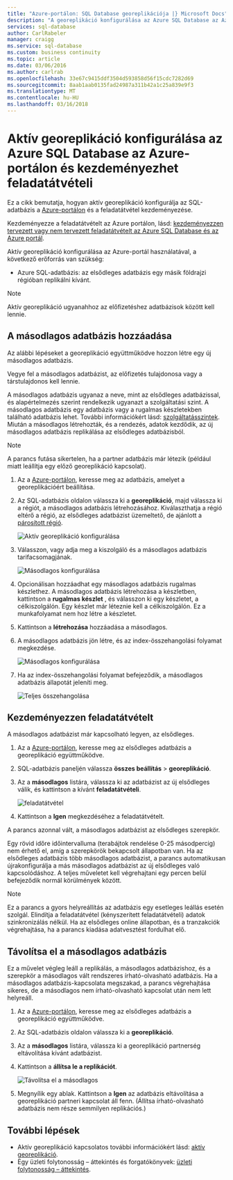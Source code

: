 ```yaml
---
title: "Azure-portálon: SQL Database georeplikációja |} Microsoft Docs"
description: "A georeplikáció konfigurálása az Azure SQL Database az Azure-portálon és kezdeményezhet feladatátvételi"
services: sql-database
author: CarlRabeler
manager: craigg
ms.service: sql-database
ms.custom: business continuity
ms.topic: article
ms.date: 03/06/2016
ms.author: carlrab
ms.openlocfilehash: 33e67c9415ddf3504d593858d56f15cdc7282d69
ms.sourcegitcommit: 8aab1aab0135fad24987a311b42a1c25a839e9f3
ms.translationtype: MT
ms.contentlocale: hu-HU
ms.lasthandoff: 03/16/2018
---
```

# <a name="configure-active-geo-replication-for-azure-sql-database-in-the-azure-portal-and-initiate-failover"></a>Aktív georeplikáció konfigurálása az Azure SQL Database az Azure-portálon és kezdeményezhet feladatátvételi

Ez a cikk bemutatja, hogyan aktív georeplikáció konfigurálja az SQL-adatbázis a [Azure-portálon](http://portal.azure.com) és a feladatátvétel kezdeményezése.

Kezdeményezze a feladatátvételt az Azure portálon, lásd: [kezdeményezzen tervezett vagy nem tervezett feladatátvételt az Azure SQL Database és az Azure portál](sql-database-geo-replication-portal.md).

Aktív georeplikáció konfigurálása az Azure-portál használatával, a következő erőforrás van szükség:

* Azure SQL-adatbázis: az elsődleges adatbázis egy másik földrajzi régióban replikálni kívánt.

> [!Note]
Aktív georeplikáció ugyanahhoz az előfizetéshez adatbázisok között kell lennie.

## <a name="add-a-secondary-database"></a>A másodlagos adatbázis hozzáadása
Az alábbi lépéseket a georeplikáció együttműködve hozzon létre egy új másodlagos adatbázis.  

Vegye fel a másodlagos adatbázist, az előfizetés tulajdonosa vagy a társtulajdonos kell lennie.

A másodlagos adatbázis ugyanaz a neve, mint az elsődleges adatbázissal, és alapértelmezés szerint rendelkezik ugyanazt a szolgáltatási szint. A másodlagos adatbázis egy adatbázis vagy a rugalmas készletekben található adatbázis lehet. További információkért lásd: [szolgáltatásszintek](sql-database-service-tiers.md).
Miután a másodlagos létrehozták, és a rendezés, adatok kezdődik, az új másodlagos adatbázis replikálása az elsődleges adatbázisból.

> [!NOTE]
> A parancs futása sikertelen, ha a partner adatbázis már létezik (például miatt leállítja egy előző georeplikáció kapcsolat).
> 

1. Az a [Azure-portálon](http://portal.azure.com), keresse meg az adatbázis, amelyet a georeplikációért beállítása.
2. Az SQL-adatbázis oldalon válassza ki a **georeplikáció**, majd válassza ki a régiót, a másodlagos adatbázis létrehozásához. Kiválaszthatja a régió eltérő a régió, az elsődleges adatbázist üzemeltető, de ajánlott a [párosított régió](../best-practices-availability-paired-regions.md).
   
    ![Aktív georeplikáció konfigurálása](./media/sql-database-geo-replication-portal/configure-geo-replication.png)
3. Válasszon, vagy adja meg a kiszolgáló és a másodlagos adatbázis tarifacsomagjának.
   
    ![Másodlagos konfigurálása](./media/sql-database-geo-replication-portal/create-secondary.png)
4. Opcionálisan hozzáadhat egy másodlagos adatbázis rugalmas készlethez. A másodlagos adatbázis létrehozása a készletben, kattintson a **rugalmas készlet** , és válasszon ki egy készletet, a célkiszolgálón. Egy készlet már léteznie kell a célkiszolgálón. Ez a munkafolyamat nem hoz létre a készletet.
5. Kattintson a **létrehozása** hozzáadása a másodlagos.
6. A másodlagos adatbázis jön létre, és az index-összehangolási folyamat megkezdése.
   
    ![Másodlagos konfigurálása](./media/sql-database-geo-replication-portal/seeding0.png)
7. Ha az index-összehangolási folyamat befejeződik, a másodlagos adatbázis állapotát jeleníti meg.
   
    ![Teljes összehangolása](./media/sql-database-geo-replication-portal/seeding-complete.png)

## <a name="initiate-a-failover"></a>Kezdeményezzen feladatátvételt

A másodlagos adatbázist már kapcsolható legyen, az elsődleges.  

1. Az a [Azure-portálon](http://portal.azure.com), keresse meg az elsődleges adatbázis a georeplikáció együttműködve.
2. SQL-adatbázis paneljén válassza **összes beállítás** > **georeplikáció**.
3. Az a **másodlagos** listára, válassza ki az adatbázist az új elsődleges válik, és kattintson a kívánt **feladatátvételi**.
   
    ![feladatátvétel](./media/sql-database-geo-replication-failover-portal/secondaries.png)
4. Kattintson a **Igen** megkezdéséhez a feladatátvételt.

A parancs azonnal vált, a másodlagos adatbázist az elsődleges szerepkör. 

Egy rövid időre időintervalluma (terabájtok rendelése 0-25 másodpercig) nem érhető el, amíg a szerepkörök bekapcsolt állapotban van. Ha az elsődleges adatbázis több másodlagos adatbázist, a parancs automatikusan újrakonfigurálja a más másodlagos adatbázist az új elsődleges való kapcsolódáshoz. A teljes műveletet kell végrehajtani egy percen belül befejeződik normál körülmények között. 

> [!NOTE]
> Ez a parancs a gyors helyreállítás az adatbázis egy esetleges leállás esetén szolgál. Elindítja a feladatátvétel (kényszerített feladatátvételi) adatok szinkronizálás nélkül.  Ha az elsődleges online állapotban, és a tranzakciók végrehajtása, ha a parancs kiadása adatvesztést fordulhat elő. 
> 
> 

## <a name="remove-secondary-database"></a>Távolítsa el a másodlagos adatbázis
Ez a művelet végleg leáll a replikálás, a másodlagos adatbázishoz, és a szerepkör a másodlagos vált rendszeres írható-olvasható adatbázis. Ha a másodlagos adatbázis-kapcsolata megszakad, a parancs végrehajtása sikeres, de a másodlagos nem írható-olvasható kapcsolat után nem lett helyreáll.  

1. Az a [Azure-portálon](http://portal.azure.com), keresse meg az elsődleges adatbázis a georeplikáció együttműködve.
2. Az SQL-adatbázis oldalon válassza ki a **georeplikáció**.
3. Az a **másodlagos** listára, válassza ki a georeplikáció partnerség eltávolítása kívánt adatbázist.
4. Kattintson a **állítsa le a replikációt**.
   
    ![Távolítsa el a másodlagos](./media/sql-database-geo-replication-portal/remove-secondary.png)
5. Megnyílik egy ablak. Kattintson a **Igen** az adatbázis eltávolítása a georeplikáció partneri kapcsolat áll fenn. (Állítsa írható-olvasható adatbázis nem része semmilyen replikációs.)

## <a name="next-steps"></a>További lépések
* Aktív georeplikáció kapcsolatos további információkért lásd: [aktív georeplikáció](sql-database-geo-replication-overview.md).
* Egy üzleti folytonosság – áttekintés és forgatókönyvek: [üzleti folytonosság – áttekintés](sql-database-business-continuity.md).

